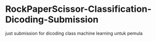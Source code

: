 # RockPaperScissor-Classification-Dicoding-Submission
just submission for dicoding class machine learning untuk pemula
